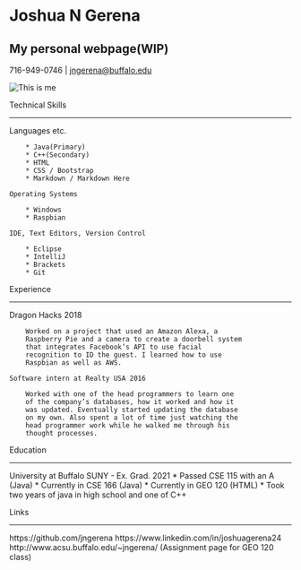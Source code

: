 # Joshua N Gerena
## My personal webpage(WIP)
716-949-0746 | jngerena@buffalo.edu


![This is me](https://jngerena.github.io/Assets/avis.jpg)


Technical Skills
<hr>
    Languages etc.
    
        * Java(Primary)
        * C++(Secondary)
        * HTML
        * CSS / Bootstrap
        * Markdown / Markdown Here
    
    Operating Systems
        
        * Windows
        * Raspbian
    
    IDE, Text Editors, Version Control
        
        * Eclipse
        * IntelliJ
        * Brackets
        * Git


Experience
<hr>
    Dragon Hacks 2018
    
        Worked on a project that used an Amazon Alexa, a 
        Raspberry Pie and a camera to create a doorbell system
        that integrates Facebook’s API to use facial 
        recognition to ID the guest. I learned how to use 
        Raspbian as well as AWS.
        
    Software intern at Realty USA 2016
        
        Worked with one of the head programmers to learn one
        of the company’s databases, how it worked and how it
        was updated. Eventually started updating the database 
        on my own. Also spent a lot of time just watching the
        head programmer work while he walked me through his 
        thought processes.
        
Education 
<hr>
    University at Buffalo SUNY - Ex. Grad. 2021
        * Passed CSE 115 with an A (Java)
        * Currently in CSE 166 (Java)
        * Currently in GEO 120 (HTML)
        * Took two years of java in high school and one of C++
    
Links
<hr>
    https://github.com/jngerena
    https://www.linkedin.com/in/joshuagerena24
    http://www.acsu.buffalo.edu/~jngerena/ (Assignment page for GEO 120 class)
